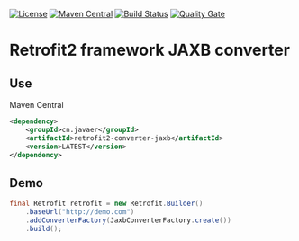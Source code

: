 [![License](https://img.shields.io/badge/License-Apache%202.0-blue.svg)](https://opensource.org/licenses/Apache-2.0)
[![Maven Central](https://img.shields.io/maven-central/v/cn.javaer/retrofit2-converter-jaxb.svg)](http://search.maven.org/#search%7Cga%7C1%7Cg%3A%22cn.javaer%22%20AND%20a%3A%22retrofit2-converter-jaxb%22)
[![Build Status](https://travis-ci.org/cn-src/retrofit2-converter-jaxb.svg?branch=master)](https://travis-ci.org/cn-src/retrofit2-converter-jaxb)
[![Quality Gate](https://sonarcloud.io/api/badges/measure?key=cn.javaer:retrofit2-converter-jaxb&metric=coverage)](http://localhost:9000/dashboard/index/com.qualinsight.plugins.sonarqube:qualinsight-plugins-sonarqube-badges)

Retrofit2 framework JAXB converter
==================================

## Use
Maven Central
```xml
<dependency>
    <groupId>cn.javaer</groupId>
    <artifactId>retrofit2-converter-jaxb</artifactId>
    <version>LATEST</version>
</dependency>
```

## Demo
```java
final Retrofit retrofit = new Retrofit.Builder()
    .baseUrl("http://demo.com")
    .addConverterFactory(JaxbConverterFactory.create())
    .build();
```
